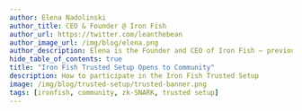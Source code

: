 ```yaml
---
author: Elena Nadolinski
author_title: CEO & Founder @ Iron Fish
author_url: https://twitter.com/leanthebean
author_image_url: /img/blog/elena.png
author_description: Elena is the Founder and CEO of Iron Fish — previously worked at Airbnb, Tilt, and Microsoft. Fell down the cryptocurrency rabbit hole in 2017. Really didn't want her insurance to know she eats pizza.
hide_table_of_contents: true
title: "Iron Fish Trusted Setup Opens to Community"
description: How to participate in the Iron Fish Trusted Setup
image: /img/blog/trusted-setup/trusted-banner.png
tags: [ironfish, community, zk-SNARK, trusted setup]
---
```

